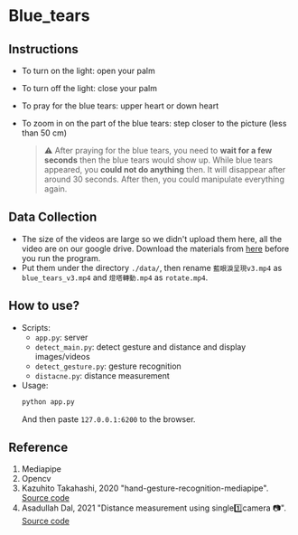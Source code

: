# Blue_tears

## Instructions
- To turn on the light: open your palm
- To turn off the light: close your palm
- To pray for the blue tears: upper heart or down heart
- To zoom in on the part of the blue tears: step closer to the picture (less than 50 cm)
	
	> :warning: 
	> After praying for the blue tears, you need to **wait for a few seconds** then the blue tears would show up.
	> While blue tears appeared, you **could not do anything** then. It will disappear after around 30 seconds. After then, you could manipulate everything again.


## Data Collection
- The size of the videos are large so we didn't upload them here, all the video are on our google drive. Download the materials from [here](https://drive.google.com/drive/u/0/folders/12hI5uB_-W8tm1z1VPcJoLmeoTQmb6mGd) before you run the program.
- Put them under the directory `./data/`, then rename `藍眼淚呈現v3.mp4` as `blue_tears_v3.mp4` and `燈塔轉動.mp4` as `rotate.mp4`.


## How to use?
- Scripts: 
	- `app.py`: server
	- `detect_main.py`: detect gesture and distance and display images/videos
	- `detect_gesture.py`: gesture recognition
	- `distacne.py`: distance measurement
- Usage: 
	```bash
	python app.py
	```
	And then paste `127.0.0.1:6200` to the browser.

## Reference
1. Mediapipe
2. Opencv
3. Kazuhito Takahashi, 2020 "hand-gesture-recognition-mediapipe". [Source code](https://github.com/Kazuhito00/hand-gesture-recognition-using-mediapipe)
4. Asadullah Dal, 2021 "Distance measurement using single1️⃣camera 📷". [Source code](https://github.com/Asadullah-Dal17/Distance_measurement_using_single_camera)
